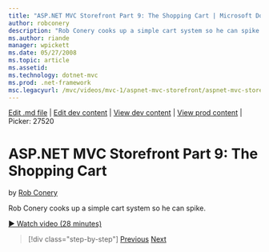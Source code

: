 ```yaml
---
title: "ASP.NET MVC Storefront Part 9: The Shopping Cart | Microsoft Docs"
author: robconery
description: "Rob Conery cooks up a simple cart system so he can spike."
ms.author: riande
manager: wpickett
ms.date: 05/27/2008
ms.topic: article
ms.assetid: 
ms.technology: dotnet-mvc
ms.prod: .net-framework
msc.legacyurl: /mvc/videos/mvc-1/aspnet-mvc-storefront/aspnet-mvc-storefront-part-9-the-shopping-cart
---
```

[Edit .md file](C:\Projects\msc\dev\Msc.Www\Web.ASP\App_Data\github\mvc\videos\mvc-1\aspnet-mvc-storefront\aspnet-mvc-storefront-part-9-the-shopping-cart.md) | [Edit dev content](http://www.aspdev.net/umbraco#/content/content/edit/26729) | [View dev content](http://docs.aspdev.net/tutorials/mvc/videos/mvc-1/aspnet-mvc-storefront/aspnet-mvc-storefront-part-9-the-shopping-cart.html) | [View prod content](http://www.asp.net/mvc/videos/mvc-1/aspnet-mvc-storefront/aspnet-mvc-storefront-part-9-the-shopping-cart) | Picker: 27520

ASP.NET MVC Storefront Part 9: The Shopping Cart
====================
by [Rob Conery](https://github.com/robconery)

Rob Conery cooks up a simple cart system so he can spike.

[&#9654; Watch video (28 minutes)](https://channel9.msdn.com/Blogs/ASP-NET-Site-Videos/aspnet-mvc-storefront-part-9-the-shopping-cart)

>[!div class="step-by-step"] [Previous](aspnet-mvc-storefront-part-8-testing-controllers-iteration-1-complete.md) [Next](aspnet-mvc-storefront-part-10-shopping-cart-refactor-and-authorization.md)